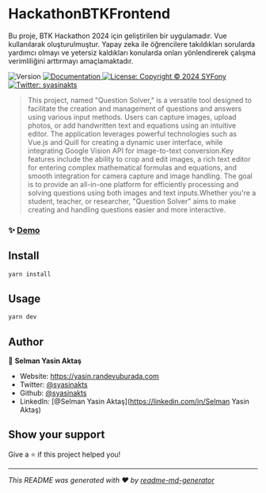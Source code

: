 # HackathonBTKFrontend

Bu proje, BTK Hackathon 2024 için geliştirilen bir uygulamadır. Vue kullanılarak oluşturulmuştur. Yapay zeka ile öğrencilere takıldıkları sorularda yardımcı olmayı ve yetersiz kaldıkları konularda onları yönlendirerek çalışma verimliliğini arttırmayı amaçlamaktadır. 
<p>
  <img alt="Version" src="https://img.shields.io/badge/version-1.0.0-blue.svg?cacheSeconds=2592000" />
  <a href="https://github.com/syasinakts/QSWebFrontendVue/blob/main/README.md" target="_blank">
    <img alt="Documentation" src="https://img.shields.io/badge/documentation-yes-brightgreen.svg" />
  </a>
  <a href="#" target="_blank">
    <img alt="License: Copyright © 2024 SYFony" src="https://img.shields.io/badge/License-Copyright © 2024 SYFony-yellow.svg" />
  </a>
  <a href="https://twitter.com/syasinakts" target="_blank">
    <img alt="Twitter: syasinakts" src="https://img.shields.io/twitter/follow/syasinakts.svg?style=social" />
  </a>
</p>

> This project, named &#34;Question Solver,&#34; is a versatile tool designed to facilitate the creation and management of questions and answers using various input methods. Users can capture images, upload photos, or add handwritten text and equations using an intuitive editor. The application leverages powerful technologies such as Vue.js and Quill for creating a dynamic user interface, while integrating Google Vision API for image-to-text conversion.Key features include the ability to crop and edit images, a rich text editor for entering complex mathematical formulas and equations, and smooth integration for camera capture and image handling. The goal is to provide an all-in-one platform for efficiently processing and solving questions using both images and text inputs.Whether you're a student, teacher, or researcher, &#34;Question Solver&#34; aims to make creating and handling questions easier and more interactive.


### ✨ [Demo](https://syfony.randevuburada.com)

## Install

```sh
yarn install
```

## Usage

```sh
yarn dev
```

## Author

👤 **Selman Yasin Aktaş**

* Website: https://yasin.randevuburada.com
* Twitter: [@syasinakts](https://twitter.com/syasinakts)
* Github: [@syasinakts](https://github.com/syasinakts)
* LinkedIn: [@Selman Yasin Aktaş](https://linkedin.com/in/Selman Yasin Aktaş)

## Show your support

Give a ⭐️ if this project helped you!

***
_This README was generated with ❤️ by [readme-md-generator](https://github.com/kefranabg/readme-md-generator)_
